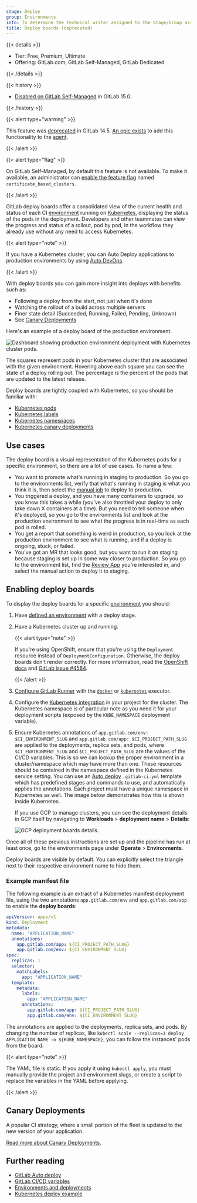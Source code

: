 ```yaml
---
stage: Deploy
group: Environments
info: To determine the technical writer assigned to the Stage/Group associated with this page, see https://handbook.gitlab.com/handbook/product/ux/technical-writing/#assignments
title: Deploy boards (deprecated)
---
```


{{< details >}}

- Tier: Free, Premium, Ultimate
- Offering: GitLab.com, GitLab Self-Managed, GitLab Dedicated

{{< /details >}}

{{< history >}}

- [Disabled on GitLab Self-Managed](https://gitlab.com/gitlab-org/gitlab/-/issues/353410) in GitLab 15.0.

{{< /history >}}

{{< alert type="warning" >}}

This feature was [deprecated](https://gitlab.com/groups/gitlab-org/configure/-/epics/8) in GitLab 14.5.
[An epic exists](https://gitlab.com/groups/gitlab-org/-/epics/2493)
to add this functionality to the [agent](../clusters/agent/_index.md).

{{< /alert >}}

{{< alert type="flag" >}}

On GitLab Self-Managed, by default this feature is not available. To make it available, an administrator can [enable the feature flag](../../administration/feature_flags/_index.md) named `certificate_based_clusters`.

{{< /alert >}}

GitLab deploy boards offer a consolidated view of the current health and
status of each CI [environment](../../ci/environments/_index.md) running on [Kubernetes](https://kubernetes.io), displaying the status
of the pods in the deployment. Developers and other teammates can view the
progress and status of a rollout, pod by pod, in the workflow they already use
without any need to access Kubernetes.

{{< alert type="note" >}}

If you have a Kubernetes cluster, you can Auto Deploy applications to production
environments by using [Auto DevOps](../../topics/autodevops/_index.md).

{{< /alert >}}

With deploy boards you can gain more insight into deploys with benefits such as:

- Following a deploy from the start, not just when it's done
- Watching the rollout of a build across multiple servers
- Finer state detail (Succeeded, Running, Failed, Pending, Unknown)
- See [Canary Deployments](canary_deployments.md)

Here's an example of a deploy board of the production environment.

![Dashboard showing production environment deployment with Kubernetes cluster pods.](img/deploy_boards_landing_page_v9_0.png)

The squares represent pods in your Kubernetes cluster that are associated with
the given environment. Hovering above each square you can see the state of a
deploy rolling out. The percentage is the percent of the pods that are updated
to the latest release.

Deploy boards are tightly coupled with Kubernetes, so you should be familiar with:

- [Kubernetes pods](https://kubernetes.io/docs/concepts/workloads/pods/)
- [Kubernetes labels](https://kubernetes.io/docs/concepts/overview/working-with-objects/labels/)
- [Kubernetes namespaces](https://kubernetes.io/docs/concepts/overview/working-with-objects/namespaces/)
- [Kubernetes canary deployments](https://kubernetes.io/docs/concepts/workloads/management/#canary-deployments)

## Use cases

The deploy board is a visual representation of the Kubernetes pods for a
specific environment, so there are a lot of use cases. To name a few:

- You want to promote what's running in staging to production. So you go to the
  environments list, verify that what's running in staging is what you think it is, then select the [manual job](../../ci/jobs/job_control.md#create-a-job-that-must-be-run-manually) to deploy to production.
- You triggered a deploy, and you have many containers to upgrade, so you know
  this takes a while (you've also throttled your deploy to only take down X
  containers at a time). But you need to tell someone when it's deployed, so you
  go to the environments list and look at the production environment to see what
  the progress is in real-time as each pod is rolled.
- You get a report that something is weird in production, so you look at the
  production environment to see what is running, and if a deploy is ongoing,
  stuck, or failed.
- You've got an MR that looks good, but you want to run it on staging because
  staging is set up in some way closer to production. So you go to the environment
  list, find the [Review App](../../ci/review_apps/_index.md) you're interested in, and select the
  manual action to deploy it to staging.

## Enabling deploy boards

To display the deploy boards for a specific [environment](../../ci/environments/_index.md) you should:

1. Have [defined an environment](../../ci/environments/_index.md) with a deploy stage.

1. Have a Kubernetes cluster up and running.

   {{< alert type="note" >}}

   If you're using OpenShift, ensure that you're using the `Deployment` resource
   instead of `DeploymentConfiguration`. Otherwise, the deploy boards don't render
   correctly. For more information, read the
   [OpenShift docs](https://docs.openshift.com/container-platform/3.7/dev_guide/deployments/kubernetes_deployments.html#kubernetes-deployments-vs-deployment-configurations)
   and [GitLab issue #4584](https://gitlab.com/gitlab-org/gitlab/-/issues/4584).

   {{< /alert >}}

1. [Configure GitLab Runner](../../ci/runners/_index.md) with the [`docker`](https://docs.gitlab.com/runner/executors/docker.html) or
   [`kubernetes`](https://docs.gitlab.com/runner/executors/kubernetes/) executor.
1. Configure the [Kubernetes integration](../infrastructure/clusters/_index.md) in your project for the
   cluster. The Kubernetes namespace is of particular note as you need it
   for your deployment scripts (exposed by the `KUBE_NAMESPACE` deployment variable).
1. Ensure Kubernetes annotations of `app.gitlab.com/env: $CI_ENVIRONMENT_SLUG`
   and `app.gitlab.com/app: $CI_PROJECT_PATH_SLUG` are applied to the
   deployments, replica sets, and pods, where `$CI_ENVIRONMENT_SLUG` and
   `$CI_PROJECT_PATH_SLUG` are the values of the CI/CD variables. This is so we can
   lookup the proper environment in a cluster/namespace which may have more
   than one. These resources should be contained in the namespace defined in
   the Kubernetes service setting. You can use an [Auto deploy](../../topics/autodevops/stages.md#auto-deploy) `.gitlab-ci.yml`
   template which has predefined stages and commands to use, and automatically
   applies the annotations. Each project must have a unique namespace in
   Kubernetes as well. The image below demonstrates how this is shown inside
   Kubernetes.

   If you use GCP to manage clusters, you can see the deployment details in GCP itself by navigating to **Workloads** > **deployment name** > **Details**:

   ![GCP deployment boards details.](img/deploy_boards_kubernetes_label_v11_9.png)

Once all of these previous instructions are set up and the pipeline has run at least once,
go to the environments page under **Operate** > **Environments**.

Deploy boards are visible by default. You can explicitly select
the triangle next to their respective environment name to hide them.

### Example manifest file

The following example is an extract of a Kubernetes manifest deployment file, using the two annotations `app.gitlab.com/env` and `app.gitlab.com/app` to enable the **deploy boards**:

```yaml
apiVersion: apps/v1
kind: Deployment
metadata:
  name: "APPLICATION_NAME"
  annotations:
    app.gitlab.com/app: ${CI_PROJECT_PATH_SLUG}
    app.gitlab.com/env: ${CI_ENVIRONMENT_SLUG}
spec:
  replicas: 1
  selector:
    matchLabels:
      app: "APPLICATION_NAME"
  template:
    metadata:
      labels:
        app: "APPLICATION_NAME"
      annotations:
        app.gitlab.com/app: ${CI_PROJECT_PATH_SLUG}
        app.gitlab.com/env: ${CI_ENVIRONMENT_SLUG}
```

The annotations are applied to the deployments, replica sets, and pods. By changing the number of replicas, like `kubectl scale --replicas=3 deploy APPLICATION_NAME -n ${KUBE_NAMESPACE}`, you can follow the instances' pods from the board.

{{< alert type="note" >}}

The YAML file is static. If you apply it using `kubectl apply`, you must
manually provide the project and environment slugs, or create a script to
replace the variables in the YAML before applying.

{{< /alert >}}

## Canary Deployments

A popular CI strategy, where a small portion of the fleet is updated to the new
version of your application.

[Read more about Canary Deployments.](canary_deployments.md)

## Further reading

- [GitLab Auto deploy](../../topics/autodevops/stages.md#auto-deploy)
- [GitLab CI/CD variables](../../ci/variables/_index.md)
- [Environments and deployments](../../ci/environments/_index.md)
- [Kubernetes deploy example](https://gitlab.com/gitlab-examples/kubernetes-deploy)
